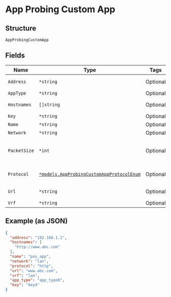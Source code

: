 
# App Probing Custom App

## Structure

`AppProbingCustomApp`

## Fields

| Name | Type | Tags | Description |
|  --- | --- | --- | --- |
| `Address` | `*string` | Optional | required if `protocol`==`icmp` |
| `AppType` | `*string` | Optional | - |
| `Hostnames` | `[]string` | Optional | if `protocol`==`http` |
| `Key` | `*string` | Optional | - |
| `Name` | `*string` | Optional | - |
| `Network` | `*string` | Optional | - |
| `PacketSize` | `*int` | Optional | if `protocol`==`icmp`<br>**Constraints**: `>= 0`, `<= 65400` |
| `Protocol` | [`*models.AppProbingCustomAppProtocolEnum`](../../doc/models/app-probing-custom-app-protocol-enum.md) | Optional | enum: `http`, `icmp`<br>**Default**: `"http"` |
| `Url` | `*string` | Optional | if `protocol`==`http` |
| `Vrf` | `*string` | Optional | - |

## Example (as JSON)

```json
{
  "address": "192.168.1.1",
  "hostnames": [
    "http://www.abc.com"
  ],
  "name": "pos_app",
  "network": "lan",
  "protocol": "http",
  "url": "www.abc.com",
  "vrf": "lan",
  "app_type": "app_type8",
  "key": "key4"
}
```

